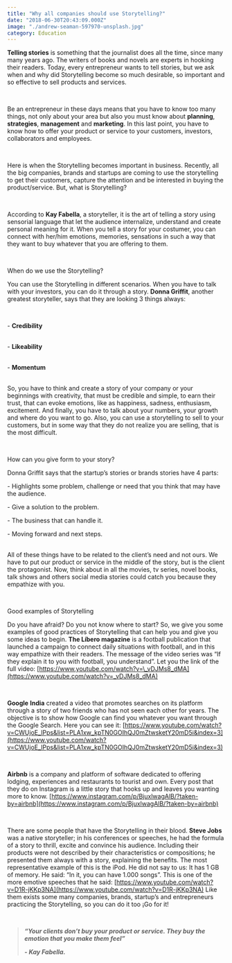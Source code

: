 ```yaml
---
title: "Why all companies should use Storytelling?"
date: "2018-06-30T20:43:09.000Z"
image: "./andrew-seaman-597970-unsplash.jpg"
category: Education
---
```


**Telling stories** is something that the journalist does all the time, since many many years ago. The writers of books and novels are experts in hooking their readers. Today, every entrepreneur wants to tell stories, but we ask when and why did Storytelling become so much desirable, so important and so effective to sell products and services.

<br/>

Be an entrepreneur in these days means that you have to know too many things, not only about your area but also you must know about **planning**, **strategies**, **management** and **marketing**. In this last point, you have to know how to offer your product or service to your customers, investors, collaborators and employees.

<br/>

Here is when the Storytelling becomes important in business. Recently, all the big companies, brands and startups are coming to use the storytelling to get their customers, capture the attention and be interested in buying the product/service. But, what is Storytelling?

<br/>

According to **Kay Fabella**, a storyteller, it is the art of telling a story using sensorial language that let the audience internalize, understand and create personal meaning for it. When you tell a story for your costumer, you can connect with her/him emotions, memories, sensations in such a way that they want to buy whatever that you are offering to them.

<br/>

<title-4>When do we use the Storytelling?<title-4>

You can use the Storytelling in different scenarios. When you have to talk with your investors, you can do it through a story. **Donna Griffit**, another greatest storyteller, says that they are looking 3 things always:

<br/>

\- **Credibility**
<br/>
<br/>

\- **Likeability**
<br/>
<br/>

\- **Momentum**
<br/>
<br/>

So, you have to think and create a story of your company or your beginnings with creativity, that must be credible and simple, to earn their trust, that can evoke emotions, like as happiness, sadness, enthusiasm, excitement. And finally, you have to talk about your numbers, your growth and where do you want to go. Also, you can use a storytelling to sell to your customers, but in some way that they do not realize you are selling, that is the most difficult.

<br/>

<title-4>How can you give form to your story?<title-4>

Donna Griffit says that the startup’s stories or brands stories have 4 parts:
<br/>

\- Highlights some problem, challenge or need that you think that may have the audience.
<br/>

\- Give a solution to the problem.
<br/>

\- The business that can handle it.
<br/>

\- Moving forward and next steps.
<br/>
<br/>

All of these things have to be related to the client’s need and not ours. We have to put our product or service in the middle of the story, but is the client the protagonist. Now, think about in all the movies, tv series, novel books, talk shows and others social media stories could catch you because they empathize with you.

<br/>

<title-4>Good examples of Storytelling<title-4>

Do you have afraid? Do you not know where to start? So, we give you some examples of good practices of Storytelling that can help you and give you some ideas to begin. **The Líbero magazine** is a football publication that launched a campaign to connect daily situations with football, and in this way empathize with their readers. The message of the video series was “If they explain it to you with football, you understand”. Let you the link of the full video: [https://www.youtube.com/watch?v=\_vDJMs8_dMA](https://www.youtube.com/watch?v=_vDJMs8_dMA)

<br/>

**Google** **India** created a video that promotes searches on its platform through a story of two friends who has not seen each other for years. The objective is to show how Google can find you whatever you want through the Google Search. Here you can see it: [https://www.youtube.com/watch?v=CWUjoE_lPps&list=PLA1xw_kpTN0GOIhQJ0mZtwsketY20mD5i&index=3](https://www.youtube.com/watch?v=CWUjoE_lPps&list=PLA1xw_kpTN0GOIhQJ0mZtwsketY20mD5i&index=3)

<br/>

**Airbnb** is a company and platform of software dedicated to offering lodging, experiences and restaurants to tourist and own. Every post that they do on Instagram is a little story that hooks up and leaves you wanting more to know. [https://www.instagram.com/p/BjuxlwagAlB/?taken-by=airbnb](https://www.instagram.com/p/BjuxlwagAlB/?taken-by=airbnb)

<br/>

There are some people that have the Storytelling in their blood. **Steve Jobs** was a native storyteller; in his conferences or speeches, he had the formula of a story to thrill, excite and convince his audience. Including their products were not described by their characteristics or compositions; he presented them always with a story, explaining the benefits. The most representative example of this is the iPod. He did not say to us: It has 1 GB of memory. He said: “In it, you can have 1.000 songs”. This is one of the more emotive speeches that he said: [https://www.youtube.com/watch?v=D1R-jKKp3NA](https://www.youtube.com/watch?v=D1R-jKKp3NA) Like them exists some many companies, brands, startup’s and entrepreneurs practicing the Storytelling, so you can do it too ¡Go for it!

<br/>

> **_“Your clients don’t buy your product or service. They buy the emotion that you make them feel”_**
>
> **_\- Kay Fabella._**
